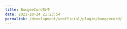 ```yaml
---
title: BungeeCord插件
date: 2021-10-24 21:23:54
permalink: /development/unofficial/plugin/bungeecord/
---
```

